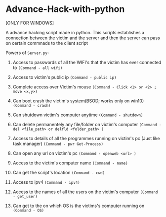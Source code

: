 # Advance-Hack-with-python
[ONLY FOR WINDOWS]

A advance hacking script made in python.
This scripts establishes a connection between the victim and the server and then the server can pass on certain commnads to the client script

Powers of `Server.py`-
1. Access to passwords of all the WIFI's that the victim has ever connected to `(Command - all wifi)`

2. Access to victim's public ip `(Command - public ip)`

3. Complete access over Victim's mouse `(Command - Click <1> or <2> ; move <x,y>)`

4. Can boot crash the victim's system(BSOD; works only on win10)  `(Command - crash)`

5. Can shutdown victim's computer anytime `(Command - shutdown)`

6. Can delete permanentely any file/folder on victim's computer `(Command - del <file_path> or delfld <folder_path> )`

7. Access to details of all the programmes running on victim's pc (Just like task manager) `(Command - pwr Get-Process)`

8. Can open any url on victim's pc `(Command - openweb <url> )`

9. Access to the victim's computer name `(Command - name)`

10. Can get the script's location `(Command - cwd)`

11. Access to ipv4 `(Command - ipv4)`

12. Access to the names of all the users on the victim's computer `(Command - get_user)`

13. Can get to the on which OS is the victims's computer running on `(Command - OS)`
